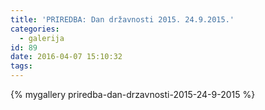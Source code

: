 ```yaml
---
title: 'PRIREDBA: Dan državnosti 2015. 24.9.2015.'
categories:
  - galerija
id: 89
date: 2016-04-07 15:10:32
tags:
---
```


{% mygallery priredba-dan-drzavnosti-2015-24-9-2015 %}